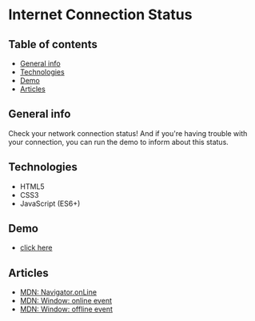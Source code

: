 # Internet Connection Status

## Table of contents
* [General info](#general-info)
* [Technologies](#technologies)
* [Demo](#demo)
* [Articles](#articles)

## General info

Check your network connection status! And if you're having trouble with your connection, you can run the demo to inform about this status.

## Technologies

* HTML5
* CSS3
* JavaScript (ES6+)

## Demo

- [click here](https://mikulew.github.io/js-internet-connection-status/)

## Articles
- [MDN: Navigator.onLine](https://developer.mozilla.org/en-US/docs/Web/API/Navigator/onLine)
- [MDN: Window: online event](https://developer.mozilla.org/en-US/docs/Web/API/Window/online_event)
- [MDN: Window: offline event](https://developer.mozilla.org/en-US/docs/Web/API/Window/offline_event)